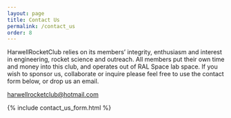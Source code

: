```yaml
---
layout: page
title: Contact Us
permalink: /contact_us
order: 8
---
```


HarwellRocketClub relies on its members’ integrity, enthusiasm and interest in engineering, rocket science and outreach. All members put their own time and money into this club, and operates out of RAL Space lab space. If you wish to sponsor us, collaborate or inquire please feel free to use the contact form below, or drop us an email.

<a href="mailto:harwellrocketclub@hotmail.com" target="_top" style="text-align: center;">harwellrocketclub@hotmail.com</a>

{% include contact_us_form.html %}

